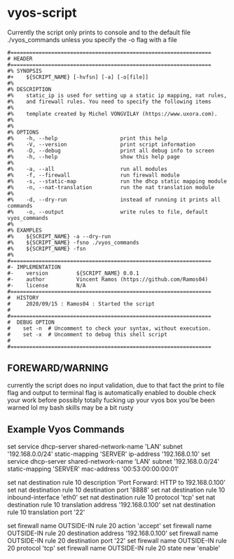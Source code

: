 # vyos-script

Currently the script only prints to console and to the default file ./vyos_commands
unless you specify the -o flag with a file
```
#================================================================
# HEADER
#================================================================
#% SYNOPSIS
#+    ${SCRIPT_NAME} [-hvfsn] [-a] [-o[file]] 
#%
#% DESCRIPTION
#%    static_ip is used for setting up a static ip mapping, nat rules, 
#%    and firewall rules. You need to specify the following items
#%
#%    template created by Michel VONGVILAY (https://www.uxora.com).
#%
#%
#% OPTIONS
#%    -h, --help                    print this help
#%    -V, --version                 print script information
#%    -D, --debug                   print all debug info to screen
#%    -h, --help                    show this help page
#%
#%    -a, --all                     run all modules 
#%    -f, --firewall                run firewall module
#%    -s, --static-map              run the dhcp static mapping module
#%    -n, --nat-translation         run the nat translation module
#%
#%    -d, --dry-run                 instead of running it prints all commands
#%    -o, --output                  write rules to file, default vyos_commands
#%
#% EXAMPLES
#%    ${SCRIPT_NAME} -a --dry-run
#%    ${SCRIPT_NAME} -fsno ./vyos_commands
#%    ${SCRIPT_NAME} -fsn
#%
#================================================================
#- IMPLEMENTATION
#-    version         ${SCRIPT_NAME} 0.0.1
#-    author          Vincent Ramos (https://github.com/Ramos04)
#-    license         N/A
#================================================================
#  HISTORY
#     2020/09/15 : Ramos04 : Started the script
# 
#================================================================
#  DEBUG OPTION
#    set -n  # Uncomment to check your syntax, without execution.
#    set -x  # Uncomment to debug this shell script
#
#================================================================
```

## FOREWARD/WARNING
currently the script does no input validation, due to that fact the print
to file flag and output to terminal flag is automatically enabled to double
check your work before possibly totally fucking up your vyos box
you'be been warned lol my bash skills may be a bit rusty

## Example Vyos Commands
set service dhcp-server shared-network-name 'LAN' subnet '192.168.0.0/24' static-mapping 'SERVER' ip-address '192.168.0.10'
set service dhcp-server shared-network-name 'LAN' subnet '192.168.0.0/24' static-mapping 'SERVER' mac-address '00:53:00:00:00:01'

set nat destination rule 10 description 'Port Forward: HTTP to 192.168.0.100'
set nat destination rule 10 destination port '8888'
set nat destination rule 10 inbound-interface 'eth0'
set nat destination rule 10 protocol 'tcp'
set nat destination rule 10 translation address '192.168.0.100'
set nat destination rule 10 translation port '22'

set firewall name OUTSIDE-IN rule 20 action 'accept'
set firewall name OUTSIDE-IN rule 20 destination address '192.168.0.100'
set firewall name OUTSIDE-IN rule 20 destination port '22'
set firewall name OUTSIDE-IN rule 20 protocol 'tcp'
set firewall name OUTSIDE-IN rule 20 state new 'enable'

